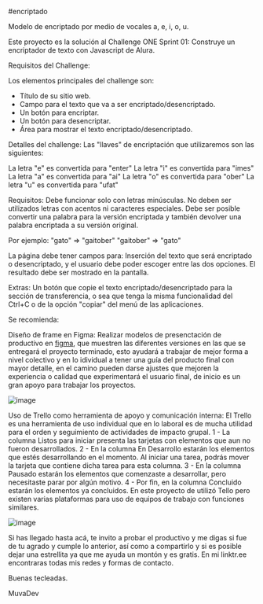 #encriptado

Modelo de encriptado por medio de vocales a, e, i, o, u. 

Este proyecto es la solución al Challenge ONE Sprint 01: Construye un encriptador de texto con Javascript de Alura.

Requisitos del Challenge: 

Los elementos principales del challenge son:
- Título de su sitio web.
- Campo para el texto que va a ser encriptado/desencriptado.
- Un botón para encriptar.
- Un botón para desencriptar.
- Área para mostrar el texto encriptado/desencriptado.

Detalles del challenge: 
Las "llaves" de encriptación que utilizaremos son las siguientes:

La letra "e" es convertida para "enter"
La letra "i" es convertida para "imes"
La letra "a" es convertida para "ai"
La letra "o" es convertida para "ober"
La letra "u" es convertida para "ufat"

Requisitos:
Debe funcionar solo con letras minúsculas.
No deben ser utilizados letras con acentos ni caracteres especiales.
Debe ser posible convertir una palabra para la versión encriptada y también devolver una palabra encriptada a su versión original.

Por ejemplo:
"gato" => "gaitober"
"gaitober" => "gato"

La página debe tener campos para:
Inserción del texto que será encriptado o desencriptado, y el usuario debe poder escoger entre las dos opciones.
El resultado debe ser mostrado en la pantalla.

Extras:
Un botón que copie el texto encriptado/desencriptado para la sección de transferencia, o sea que tenga la misma funcionalidad del Ctrl+C o de la opción "copiar" del menú de las aplicaciones.


Se recomienda:

Diseño de frame en Figma:
Realizar modelos de presenctación de productivo en [figma](https://www.figma.com), que muestren las diferentes versiones en las que se entregará el proyecto terminado, esto ayudará a trabajar de mejor forma a nivel colectivo y en lo idividual a tener una guía del producto final con mayor detalle, en el camino pueden darse ajustes que mejoren la experiencia o calidad que experimentará el usuario final, de inicio es un gran apoyo para trabajar los proyectos. 

![image](https://github.com/muvadev/encriptado/assets/157439548/f5c96baa-6397-45e1-a1f0-3dd8f342ae97)

Uso de Trello como herramienta de apoyo y comunicación interna:
El Trello es una herramienta de uso individual que en lo laboral es de mucha utilidad para el orden y seguimiento de actividades de impacto grupal.
1 - La columna Listos para iniciar presenta las tarjetas con elementos que aun no fueron desarrollados.
2 - En la columna En Desarrollo estarán los elementos que estés desarrollando en el momento. Al iniciar una tarea, podrás mover la tarjeta que contiene dicha tarea para esta columna.
3 - En la columna Pausado estarán los elementos que comenzaste a desarrollar, pero necesitaste parar por algún motivo.
4 - Por fin, en la columna Concluido estarán los elementos ya concluidos.
En este proyecto de utilizó Tello pero existen varias plataformas para uso de equipos de trabajo con funciones similares. 

![image](https://github.com/muvadev/encriptado/assets/157439548/acd073db-cbd5-4e41-b5db-93eeab5aec10)

Si has llegado hasta acá, te invito a probar el productivo y me digas si fue de tu agrado y cumple lo anterior, así como a compartirlo y si es posible dejar una estrellita ya que me ayuda un montón y es gratis. 
En mi linktr.ee encontraras todas mis redes y formas de contacto. 

Buenas tecleadas. 

MuvaDev
